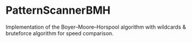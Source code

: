 # PatternScannerBMH

Implementation of the Boyer–Moore–Horspool algorithm with wildcards & bruteforce algorithm for speed comparison.

